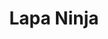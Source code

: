 ---
title: 'Lapa Ninja'
description: 'The Best Landing Page Examples Learn Design, Download Free Books & UI Kits'
link: 'https://www.lapa.ninja/'
imageURL: 'https://res.cloudinary.com/dc6mrv5cb/image/upload/v1718794674/personal-resources/ideas/www.lapa.ninja__v8ja1w_wrhay5.webp'
---